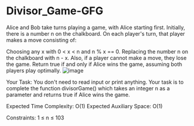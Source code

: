 # Divisor_Game-GFG
Alice and Bob take turns playing a game, with Alice starting first.
Initially, there is a number n on the chalkboard. On each player's turn, that player makes a move consisting of:

Choosing any x with 0 < x < n  and n % x == 0.
Replacing the number n on the chalkboard with n - x.
Also, if a player cannot make a move, they lose the game.
Return true if and only if Alice wins the game, assuming both players play optimally.
![image](https://github.com/Pamarthiaadi9/Divisor_Game-GFG/assets/105631285/fcebdd92-c1dc-47e0-8790-fb4f131e3542)

Your Task:
You don't need to read input or print anything. Your task is to complete the function divisorGame() which takes an integer n as a parameter and returns true if Alice wins the game.

Expected Time Complexity: O(1)
Expected Auxiliary Space: O(1)

Constraints:
1 ≤ n ≤ 103

